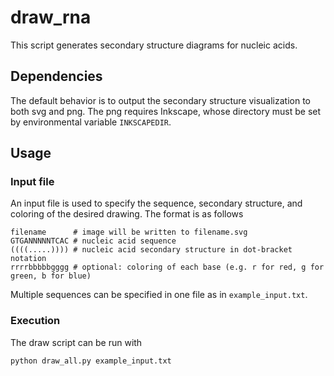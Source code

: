 # draw_rna

This script generates secondary structure diagrams for nucleic acids.

## Dependencies

The default behavior is to output the secondary structure visualization to both svg and png. The png requires Inkscape, whose directory must be set by environmental variable `INKSCAPEDIR`.

## Usage

### Input file

An input file is used to specify the sequence, secondary structure, and coloring of the desired drawing. The format is as follows

```
filename      # image will be written to filename.svg
GTGANNNNNTCAC # nucleic acid sequence
((((.....)))) # nucleic acid secondary structure in dot-bracket notation
rrrrbbbbbgggg # optional: coloring of each base (e.g. r for red, g for green, b for blue)
```

Multiple sequences can be specified in one file as in `example_input.txt`.

### Execution

The draw script can be run with

```
python draw_all.py example_input.txt
```
